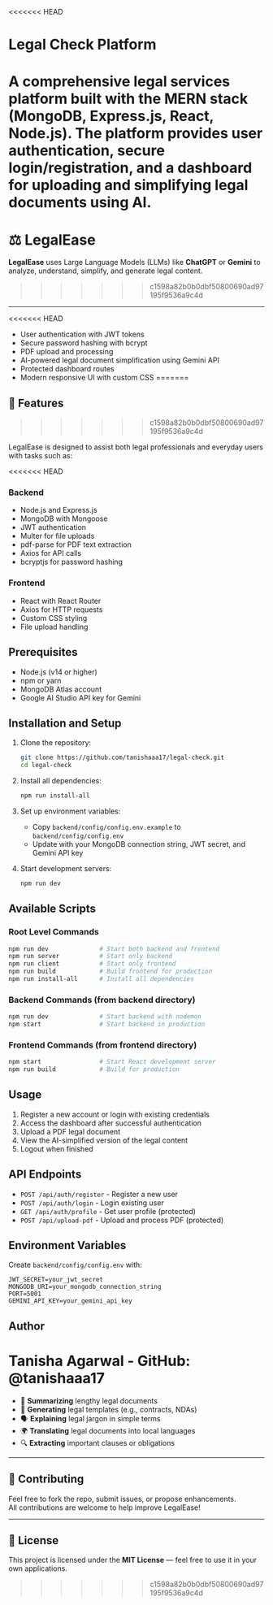 <<<<<<< HEAD
# Legal Check Platform

A comprehensive legal services platform built with the MERN stack (MongoDB, Express.js, React, Node.js). The platform provides user authentication, secure login/registration, and a dashboard for uploading and simplifying legal documents using AI.
=======
# ⚖️ LegalEase

**LegalEase** uses Large Language Models (LLMs) like **ChatGPT** or **Gemini** to analyze, understand, simplify, and generate legal content.
>>>>>>> c1598a82b0b0dbf50800690ad97195f9536a9c4d

---

<<<<<<< HEAD
- User authentication with JWT tokens
- Secure password hashing with bcrypt
- PDF upload and processing
- AI-powered legal document simplification using Gemini API
- Protected dashboard routes
- Modern responsive UI with custom CSS
=======
## 🚀 Features
>>>>>>> c1598a82b0b0dbf50800690ad97195f9536a9c4d

LegalEase is designed to assist both legal professionals and everyday users with tasks such as:

<<<<<<< HEAD
### Backend
- Node.js and Express.js
- MongoDB with Mongoose
- JWT authentication
- Multer for file uploads
- pdf-parse for PDF text extraction
- Axios for API calls
- bcryptjs for password hashing

### Frontend
- React with React Router
- Axios for HTTP requests
- Custom CSS styling
- File upload handling

## Prerequisites

- Node.js (v14 or higher)
- npm or yarn
- MongoDB Atlas account
- Google AI Studio API key for Gemini

## Installation and Setup

1. Clone the repository:
   ```bash
   git clone https://github.com/tanishaaa17/legal-check.git
   cd legal-check
   ```

2. Install all dependencies:
   ```bash
   npm run install-all
   ```

3. Set up environment variables:
   - Copy `backend/config/config.env.example` to `backend/config/config.env`
   - Update with your MongoDB connection string, JWT secret, and Gemini API key

4. Start development servers:
   ```bash
   npm run dev
   ```

## Available Scripts

### Root Level Commands
```bash
npm run dev              # Start both backend and frontend
npm run server           # Start only backend
npm run client           # Start only frontend
npm run build            # Build frontend for production
npm run install-all      # Install all dependencies
```

### Backend Commands (from backend directory)
```bash
npm run dev              # Start backend with nodemon
npm start                # Start backend in production
```

### Frontend Commands (from frontend directory)
```bash
npm start                # Start React development server
npm run build            # Build for production
```

## Usage

1. Register a new account or login with existing credentials
2. Access the dashboard after successful authentication
3. Upload a PDF legal document
4. View the AI-simplified version of the legal content
5. Logout when finished

## API Endpoints

- `POST /api/auth/register` - Register a new user
- `POST /api/auth/login` - Login existing user
- `GET /api/auth/profile` - Get user profile (protected)
- `POST /api/upload-pdf` - Upload and process PDF (protected)

## Environment Variables

Create `backend/config/config.env` with:
```
JWT_SECRET=your_jwt_secret
MONGODB_URI=your_mongodb_connection_string
PORT=5001
GEMINI_API_KEY=your_gemini_api_key
```

## Author

Tanisha Agarwal - GitHub: @tanishaaa17
=======
- 📝 **Summarizing** lengthy legal documents  
- 🧾 **Generating** legal templates (e.g., contracts, NDAs)  
- 🗣 **Explaining** legal jargon in simple terms  
- 🌍 **Translating** legal documents into local languages  
- 🔍 **Extracting** important clauses or obligations  

---

## 🤝 Contributing

Feel free to fork the repo, submit issues, or propose enhancements.  
All contributions are welcome to help improve LegalEase!

---

## 📄 License

This project is licensed under the **MIT License** — feel free to use it in your own applications.

>>>>>>> c1598a82b0b0dbf50800690ad97195f9536a9c4d
